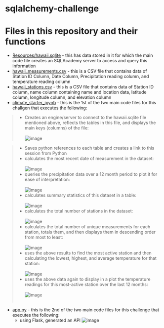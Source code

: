 # sqlalchemy-challenge
# Files in this repository and their functions
- <ins>Resources/hawaii.sqlite</ins> - this has data stored in it for which the main code file creates an SQLAcademy server to access and query this information
- <ins>hawaii_measurements.csv</ins> - this is a CSV file that contains data of Station ID Column, Date Column, Precipitation reading column, and temperature reading column
- <ins>hawaii_stations.csv</ins> - this is a CSV file that contains data of Station ID column, name column containing name and location data, latitude column, longitude column, and elevation column
- <ins>climate_starter_ipynb</ins> - this is the 1st of the two main code files for this challgen that executes the following:
> - Creates an engine/server to connect to the hawaii.sqlite file mentioned above, reflects the tables in this file, and displays the main keys (columns) of the file:<br><br>
> ![image](https://github.com/user-attachments/assets/5ff835c5-31e5-4df6-b443-5e642dc628be)<br>

> - Saves python references to each table and creates a link to this session from Python
> - calculates the most recent date of measurement in the dataset:<br><br>
> ![image](https://github.com/user-attachments/assets/0ef2b4fa-32d0-497c-abc6-9c6f13cce9ec)<br>
> - queries the precipitation data over a 12 month period to plot it for ease of interpretation:<br><br>
> ![image](https://github.com/user-attachments/assets/70aa40d9-9a6b-4d9a-9219-f9d3962320b1)
> - calculates summary statistics of this dataset in a table:<br><br>
> ![image](https://github.com/user-attachments/assets/708d2467-14f6-4afe-bf9f-70c7020bcd16)
> - calculates the total number of stations in the dataset:<br><br>
> ![image](https://github.com/user-attachments/assets/e27e7299-7a83-4b84-88f2-5eb04714bce3)
> - calculates the total number of unique measurements for each station, totals them, and then displays them in descending order from most to least:<br><br>
> ![image](https://github.com/user-attachments/assets/540fc49e-bca0-4980-bf39-303e3565572a)
> - uses the above results to find the most active station and then calculating the lowest, highest, and average temperature for that station:<br><br>
> ![image](https://github.com/user-attachments/assets/8defadb0-bc05-485e-9093-c5de4e776032)
> - uses the above data again to display in a plot the temperature readings for this most-active station over the last 12 months:<br><br>
> ![image](https://github.com/user-attachments/assets/67a8b466-f1c8-4739-a1a3-60c78517f60f)<br><br>


- <ins>app.py</ins> - this is the 2nd of the two main code files for this challenge that executes the following:
  - using Flask, generated an API
  ![image](https://github.com/user-attachments/assets/3c5435c6-e026-442b-9c39-4105ecf3bed9)<br>


